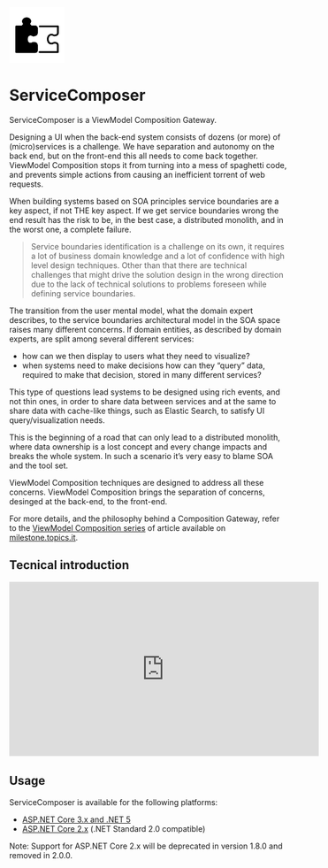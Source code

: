 <img src="img/logo.png" width="100" />

# ServiceComposer

ServiceComposer is a ViewModel Composition Gateway.

Designing a UI when the back-end system consists of dozens (or more) of (micro)services is a challenge. We have separation and autonomy on the back end, but on the front-end this all needs to come back together. ViewModel Composition stops it from turning into a mess of spaghetti code, and prevents simple actions from causing an inefficient torrent of web requests.

When building systems based on SOA principles service boundaries are a key aspect, if not THE key aspect. If we get service boundaries wrong the end result has the risk to be, in the best case, a distributed monolith, and in the worst one, a complete failure.

> Service boundaries identification is a challenge on its own, it requires a lot of business domain knowledge and a lot of confidence with high level design techniques. Other than that there are technical challenges that might drive the solution design in the wrong direction due to the lack of technical solutions to problems foreseen while defining service boundaries.

The transition from the user mental model, what the domain expert describes, to the service boundaries architectural model in the SOA space raises many different concerns. If domain entities, as described by domain experts, are split among several different services:

- how can we then display to users what they need to visualize?
- when systems need to make decisions how can they “query” data, required to make that decision, stored in many different services?

This type of questions lead systems to be designed using rich events, and not thin ones, in order to share data between services and at the same to share data with cache-like things, such as Elastic Search, to satisfy UI query/visualization needs.

This is the beginning of a road that can only lead to a distributed monolith, where data ownership is a lost concept and every change impacts and breaks the whole system. In such a scenario it’s very easy to blame SOA and the tool set.

ViewModel Composition techniques are designed to address all these concerns. ViewModel Composition brings the separation of concerns, desinged at the back-end, to the front-end.

For more details, and the philosophy behind a Composition Gateway, refer to the [ViewModel Composition series](https://milestone.topics.it/categories/view-model-composition) of article available on [milestone.topics.it](https://milestone.topics.it/).

## Tecnical introduction

<iframe width="560" height="315" src="https://www.youtube.com/embed/AxWGAiIg7_0" frameborder="0" allow="accelerometer; autoplay; clipboard-write; encrypted-media; gyroscope; picture-in-picture" allowfullscreen></iframe>

## Usage

ServiceComposer is available for the following platforms:

- [ASP.NET Core 3.x and .NET 5](asp-net-core-3x)
- [ASP.NET Core 2.x](asp-net-core-2x) (.NET Standard 2.0 compatible)

Note: Support for ASP.NET Core 2.x will be deprecated in version 1.8.0 and removed in 2.0.0.
